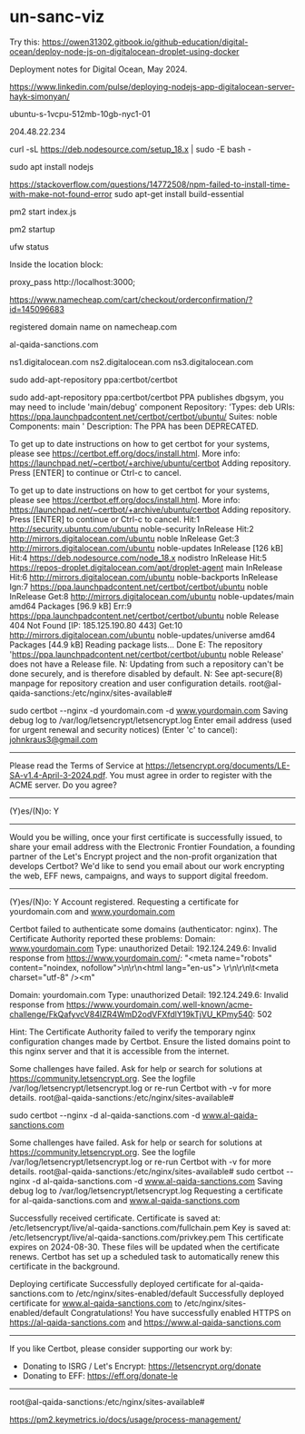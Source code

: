 # un-sanc-viz

Try this: https://owen31302.gitbook.io/github-education/digital-ocean/deploy-node-js-on-digitalocean-droplet-using-docker



Deployment notes for Digital Ocean, May 2024.

https://www.linkedin.com/pulse/deploying-nodejs-app-digitalocean-server-hayk-simonyan/

ubuntu-s-1vcpu-512mb-10gb-nyc1-01


204.48.22.234

curl -sL https://deb.nodesource.com/setup_18.x | sudo -E bash -

sudo apt install nodejs

https://stackoverflow.com/questions/14772508/npm-failed-to-install-time-with-make-not-found-error
sudo apt-get install build-essential

pm2 start index.js


pm2 startup


ufw status


Inside the location block:

proxy_pass http://localhost:3000; 

https://www.namecheap.com/cart/checkout/orderconfirmation/?id=145096683

registered domain name on namecheap.com

al-qaida-sanctions.com

ns1.digitalocean.com
ns2.digitalocean.com
ns3.digitalocean.com


sudo add-apt-repository ppa:certbot/certbot


sudo add-apt-repository ppa:certbot/certbot
PPA publishes dbgsym, you may need to include 'main/debug' component
Repository: 'Types: deb
URIs: https://ppa.launchpadcontent.net/certbot/certbot/ubuntu/
Suites: noble
Components: main
'
Description:
The PPA has been DEPRECATED.

To get up to date instructions on how to get certbot for your systems, please see https://certbot.eff.org/docs/install.html.
More info: https://launchpad.net/~certbot/+archive/ubuntu/certbot
Adding repository.
Press [ENTER] to continue or Ctrl-c to cancel.



To get up to date instructions on how to get certbot for your systems, please see https://certbot.eff.org/docs/install.html.
More info: https://launchpad.net/~certbot/+archive/ubuntu/certbot
Adding repository.
Press [ENTER] to continue or Ctrl-c to cancel.
Hit:1 http://security.ubuntu.com/ubuntu noble-security InRelease
Hit:2 http://mirrors.digitalocean.com/ubuntu noble InRelease
Get:3 http://mirrors.digitalocean.com/ubuntu noble-updates InRelease [126 kB]
Hit:4 https://deb.nodesource.com/node_18.x nodistro InRelease
Hit:5 https://repos-droplet.digitalocean.com/apt/droplet-agent main InRelease
Hit:6 http://mirrors.digitalocean.com/ubuntu noble-backports InRelease
Ign:7 https://ppa.launchpadcontent.net/certbot/certbot/ubuntu noble InRelease
Get:8 http://mirrors.digitalocean.com/ubuntu noble-updates/main amd64 Packages [96.9 kB]
Err:9 https://ppa.launchpadcontent.net/certbot/certbot/ubuntu noble Release
404  Not Found [IP: 185.125.190.80 443]
Get:10 http://mirrors.digitalocean.com/ubuntu noble-updates/universe amd64 Packages [44.9 kB]
Reading package lists... Done
E: The repository 'https://ppa.launchpadcontent.net/certbot/certbot/ubuntu noble Release' does not have a Release file.
N: Updating from such a repository can't be done securely, and is therefore disabled by default.
N: See apt-secure(8) manpage for repository creation and user configuration details.
root@al-qaida-sanctions:/etc/nginx/sites-available#



sudo certbot --nginx -d yourdomain.com -d www.yourdomain.com
Saving debug log to /var/log/letsencrypt/letsencrypt.log
Enter email address (used for urgent renewal and security notices)
(Enter 'c' to cancel): johnkraus3@gmail.com

- - - - - - - - - - - - - - - - - - - - - - - - - - - - - - - - - - - - - - - -
Please read the Terms of Service at
https://letsencrypt.org/documents/LE-SA-v1.4-April-3-2024.pdf. You must agree in
order to register with the ACME server. Do you agree?
- - - - - - - - - - - - - - - - - - - - - - - - - - - - - - - - - - - - - - - -
(Y)es/(N)o: Y

- - - - - - - - - - - - - - - - - - - - - - - - - - - - - - - - - - - - - - - -
Would you be willing, once your first certificate is successfully issued, to
share your email address with the Electronic Frontier Foundation, a founding
partner of the Let's Encrypt project and the non-profit organization that
develops Certbot? We'd like to send you email about our work encrypting the web,
EFF news, campaigns, and ways to support digital freedom.
- - - - - - - - - - - - - - - - - - - - - - - - - - - - - - - - - - - - - - - -
(Y)es/(N)o: Y
Account registered.
Requesting a certificate for yourdomain.com and www.yourdomain.com

Certbot failed to authenticate some domains (authenticator: nginx). The Certificate Authority reported these problems:
Domain: www.yourdomain.com
Type:   unauthorized
Detail: 192.124.249.6: Invalid response from https://www.yourdomain.com/: "<meta name=\"robots\" content=\"noindex, nofollow\">\n<!DOCTYPE html>\r\n<html lang=\"en-us\">      \r\n<head>\r\n\t<meta charset=\"utf-8\" /><m"

Domain: yourdomain.com
Type:   unauthorized
Detail: 192.124.249.6: Invalid response from https://www.yourdomain.com/.well-known/acme-challenge/FkQafyvcV84IZR4WmD2odVFXfdlY19kTjVU_KPmy540: 502

Hint: The Certificate Authority failed to verify the temporary nginx configuration changes made by Certbot. Ensure the listed domains point to this nginx server and that it is accessible from the internet.

Some challenges have failed.
Ask for help or search for solutions at https://community.letsencrypt.org. See the logfile /var/log/letsencrypt/letsencrypt.log or re-run Certbot with -v for more details.
root@al-qaida-sanctions:/etc/nginx/sites-available#


sudo certbot --nginx -d al-qaida-sanctions.com -d www.al-qaida-sanctions.com


Some challenges have failed.
Ask for help or search for solutions at https://community.letsencrypt.org. See the logfile /var/log/letsencrypt/letsencrypt.log or re-run Certbot with -v for more details.
root@al-qaida-sanctions:/etc/nginx/sites-available# sudo certbot --nginx -d al-qaida-sanctions.com -d www.al-qaida-sanctions.com
Saving debug log to /var/log/letsencrypt/letsencrypt.log
Requesting a certificate for al-qaida-sanctions.com and www.al-qaida-sanctions.com

Successfully received certificate.
Certificate is saved at: /etc/letsencrypt/live/al-qaida-sanctions.com/fullchain.pem
Key is saved at:         /etc/letsencrypt/live/al-qaida-sanctions.com/privkey.pem
This certificate expires on 2024-08-30.
These files will be updated when the certificate renews.
Certbot has set up a scheduled task to automatically renew this certificate in the background.

Deploying certificate
Successfully deployed certificate for al-qaida-sanctions.com to /etc/nginx/sites-enabled/default
Successfully deployed certificate for www.al-qaida-sanctions.com to /etc/nginx/sites-enabled/default
Congratulations! You have successfully enabled HTTPS on https://al-qaida-sanctions.com and https://www.al-qaida-sanctions.com

- - - - - - - - - - - - - - - - - - - - - - - - - - - - - - - - - - - - - - - -
If you like Certbot, please consider supporting our work by:
* Donating to ISRG / Let's Encrypt:   https://letsencrypt.org/donate
* Donating to EFF:                    https://eff.org/donate-le
- - - - - - - - - - - - - - - - - - - - - - - - - - - - - - - - - - - - - - - -
root@al-qaida-sanctions:/etc/nginx/sites-available#

https://pm2.keymetrics.io/docs/usage/process-management/


